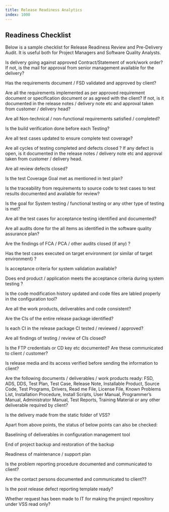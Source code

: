 ```yaml
---
title: Release Readiness Analytics
index: 1000
---
```


## Readiness Checklist

Below is a sample checklist for Release Readiness Review and Pre-Delivery
Audit. It is useful both for Project Managers and Software Quality Analysts.

Is delivery going against approved Contract/Statement of work/work order? If
not, is the mail for approval from senior management available for the
delivery?

Has the requirements document / FSD validated and approved by client?

Are all the requirements implemented as per approved requirement document or
specification document or as agreed with the client? If not, is it documented
in the release notes / delivery note etc and approval taken from customer /
delivery head?

Are all Non-technical / non-functional requirements satisfied / completed?

Is the build verification done before each Testing?

Are all test cases updated to ensure complete test coverage?

Are all cycles of testing completed and defects closed ? If any defect is open,
is it documented in the release notes / delivery note etc and approval taken
from customer / delivery head.

Are all review defects closed?

Is the test Coverage Goal met as mentioned in test plan?

Is the traceability from requirements to source code to test cases to test
results documented and available for review?

Is the goal for System testing / functional testing or any other type of
testing is met?

Are all the test cases for acceptance testing identified and documented?

Are all audits done for the all items as identified in the software quality
assurance plan?

Are the findings of FCA / PCA / other audits closed (if any) ?

Has the test cases executed on target environment (or similar of target
environment) ?

Is acceptance criteria for system validation available?

Does end product / application meets the acceptance criteria during system
testing ?

Is the code modification history updated and code files are labled properly in
the configuration tool?

Are all the work products, deliverables and code consistent?

Are the CIs of the entire release package identified?

Is each CI in the release package CI tested / reviewed / approved?

Are all findings of testing / review of CIs closed?

Is the FTP credentials or CD key etc documented? Are these communicated to
client / customer?

Is release media and its access verified before sending the information to
client?

Are the following documents / deliverables / work products ready: FSD, ADS,
DDS, Test Plan, Test Case, Release Note, Installable Product, Source Code, Test
Programs, Drivers, Read me File, License File, Known Problems List,
Installation Procedure, Install Scripts, User Manual, Programmer’s Manual,
Administrator Manual, Test Reports, Training Material or any other deliverable
required by client?

Is the delivery made from the static folder of VSS?

Apart from above points, the status of below points can also be checked:

Baselining of deliverables in configuration management tool

End of project backup and restoration of the backup

Readiness of maintenance / support plan

Is the problem reporting procedure documented and communicated to client?

Are the contact persons documented and communicated to client??

Is the post release defect reporting template ready?

Whether request has been made to IT for making the project repository under VSS
read only?


